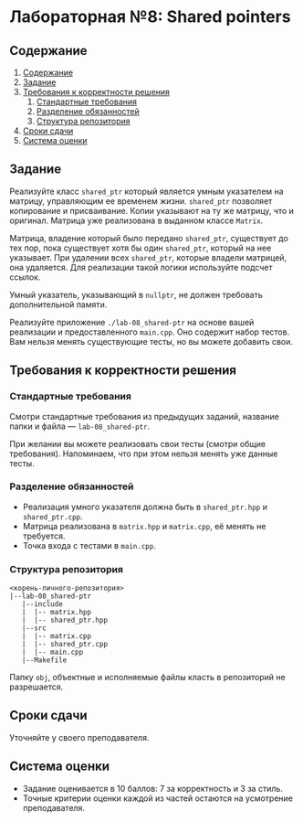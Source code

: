 # Лабораторная №8: Shared pointers

## Содержание
1. [Содержание](#содержание)
1. [Задание](#задание)
1. [Требования к корректности решения](#требования-к-корректности-решения)
    1. [Стандартные требования](#стандартные-требования)
    1. [Разделение обязанностей](#разделение-обязанностей)
    1. [Структура репозитория](#структура-репозитория)
1. [Сроки сдачи](#сроки-сдачи)
1. [Система оценки](#система-оценки)

## Задание
Реализуйте класс `shared_ptr` который является умным указателем на матрицу, управляющим ее временем жизни.
`shared_ptr` позволяет копирование и присваивание. Копии указывают на ту же матрицу, что и оригинал.
Матрица уже реализована в выданном классе `Matrix`.

Матрица, владение который было передано `shared_ptr`, существует до тех пор,
пока существует хотя бы один `shared_ptr`, который на нее указывает.
При удалении всех `shared_ptr`, которые владели матрицей, она удаляется.
Для реализации такой логики используйте подсчет ссылок.

Умный указатель, указывающий в `nullptr`, не должен требовать дополнительной памяти.

Реализуйте приложение `./lab-08_shared-ptr` на основе вашей реализации и предоставленного `main.cpp`.
Оно содержит набор тестов. Вам нельзя менять существующие тесты, но вы можете добавить свои.

## Требования к корректности решения
### Стандартные требования
Смотри стандартные требования из предыдущих заданий, название папки и файла — `lab-08_shared-ptr`.


При желании вы можете реализовать свои тесты (смотри общие требования). Напоминаем, что при этом нельзя менять уже данные тесты.

### Разделение обязанностей
* Реализация умного указателя должна быть в `shared_ptr.hpp` и `shared_ptr.cpp`.
* Матрица реализована в `matrix.hpp` и `matrix.cpp`, её менять не требуется.
* Точка входа с тестами в `main.cpp`.

### Структура репозитория
```
<корень-личного-репозитория>
|--lab-08_shared-ptr
   |--include
   |  |-- matrix.hpp
   |  |-- shared_ptr.hpp
   |--src
   |  |-- matrix.cpp
   |  |-- shared_ptr.cpp
   |  |-- main.cpp
   |--Makefile
```

Папку `obj`, объектные и исполняемые файлы класть в репозиторий не разрешается.

## Сроки сдачи

Уточняйте у своего преподавателя.

## Система оценки

* Задание оценивается в 10 баллов: 7 за корректность и 3 за стиль.
* Точные критерии оценки каждой из частей остаются на усмотрение преподавателя.
